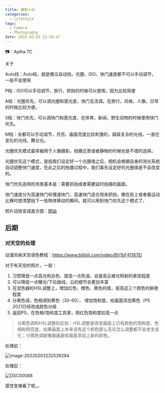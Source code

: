 ```yaml
---
title: 摄影小记
categories:
  - LifeStyle
tags:
  - Camera
  - Photography
date: 2022-02-03 22:59:47
---
```


📷：Aplha 7C

<!-- more -->

关于

Auto挡：Auto档，就是傻瓜自动挡，光圈、ISO、快门速度都不可以手动调节，一般不会使用

P档：ISO可以手动调节，旅行，抓拍的时候可以使用，因为比较简便

A档：光圈优先，可以调光圈和感光度，快门无法调。在旅行，风格，人像，日常的时候比较方便。

S档：快门优先，可以调快门和感光度，在体育，新闻，野生动物的时候使用快门优先。

M档：全都可以手动调节，月亮、画面亮度比较刺激的，超级复杂的光线，一直在变化的光线，舞台光。

光圈优先模式最常被用于人像摄影，拍摄近景或者静物的时候也是不错的选择。

光圈优先这个模式，是指我们设定好一个光圈值之后，相机会根据自身的测光系统自动调整快门速度，在此之后的拍摄过程中，我们事先设定好的光圈值是不会改变的。

快门优先适用的场景基本是：需要抓拍或者需要延时拍摄的画面。

快门速度分为高速快门和慢速快门，高速快门适合用来抓拍，像在街上或者看运动比赛时想清楚拍下一些物体移动的瞬间，就可以用到快门优先这个模式了。

照片动效变成直方图：[网站](https://anvaka.github.io/pixchart/?d=4&ignore=&link=&groupBy=hsl.h)

## 后期

### 对天空的处理

动漫风格天空调色教程：https://www.bilibili.com/video/BV1bF41187Ei

对于有天空的照片，一般：

1. 习惯降低一点高光和白色、提高一点色温，会提高云被光照射的表现程度
2. 可以降低一点曝光/下拉曲线，云的细节会更加丰富
3. 在混色器的HSL调整上，增加红色、橙色、黄色的值，提高这三个颜色的鲜艳程度
4. 分离色调，色相调到黄色（30-60）， 增加饱和度，给画面添加黄色（PS 2021已经改成颜色分级
5. 返回PS，在色相/饱和度工具里，把红色饱和度拉高一点

> 分离色调和HSL调整的区别：HSL调整是改变画面上已有颜色的饱和度、色相和明亮度，如果画面上本来没有这个颜色那么无论怎么调整都不会发生变化；分离色调就像画画是给画面添加上新的颜色。

处理前：

![image-20220203232539284](https://leiblog-imgbed.oss-cn-beijing.aliyuncs.com/img/image-20220203232539284.png)

处理后：

![DSC00088](https://leiblog-imgbed.oss-cn-beijing.aliyuncs.com/img/DSC00088.jpg)

感觉变难看了呢。。
